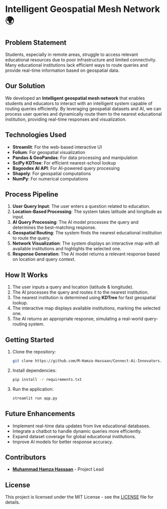 # Intelligent Geospatial Mesh Network 🌍

## Problem Statement
Students, especially in remote areas, struggle to access relevant educational resources due to poor infrastructure and limited connectivity. Many educational institutions lack efficient ways to route queries and provide real-time information based on geospatial data.

## Our Solution
We developed an **Intelligent geospatial mesh network** that enables students and educators to interact with an intelligent system capable of routing queries efficiently. By leveraging geospatial datasets and AI, we can process user queries and dynamically route them to the nearest educational institution, providing real-time responses and visualization.

## Technologies Used
- **Streamlit**: For the web-based interactive UI
- **Folium**: For geospatial visualization
- **Pandas & GeoPandas**: For data processing and manipulation
- **SciPy KDTree**: For efficient nearest-school lookup
- **Bagoodex AI API**: For AI-powered query processing
- **Shapely**: For geospatial computations
- **NumPy**: For numerical computations

## Process Pipeline
1. **User Query Input**: The user enters a question related to education.
2. **Location-Based Processing**: The system takes latitude and longitude as input.
3. **AI Query Processing**: The AI model processes the query and determines the best-matching response.
4. **Geospatial Routing**: The system finds the nearest educational institution to route the query.
5. **Network Visualization**: The system displays an interactive map with all available institutions and highlights the selected one.
6. **Response Generation**: The AI model returns a relevant response based on location and query context.

## How It Works
1. The user inputs a query and location (latitude & longitude).
2. The AI processes the query and routes it to the nearest institution.
3. The nearest institution is determined using **KDTree** for fast geospatial lookup.
4. The interactive map displays available institutions, marking the selected one.
5. The AI returns an appropriate response, simulating a real-world query-routing system.

## Getting Started
1. Clone the repository:
   ```sh
   git clone https://github.com/M-Hamza-Hassaan/Connect-Ai-Innovators.git
   ```
2. Install dependencies:
   ```sh
   pip install -r requirements.txt
   ```
3. Run the application:
   ```sh
   streamlit run app.py
   ```

## Future Enhancements
- Implement real-time data updates from live educational databases.
- Integrate a chatbot to handle dynamic queries more efficiently.
- Expand dataset coverage for global educational institutions.
- Improve AI models for better response accuracy.

## Contributors
- **[Muhammad Hamza Hassaan](https://www.linkedin.com/in/muhammad-hamza-hassaan-29920a25a/)** - Project Lead

## License
This project is licensed under the MIT License - see the [LICENSE](LICENSE) file for details.

